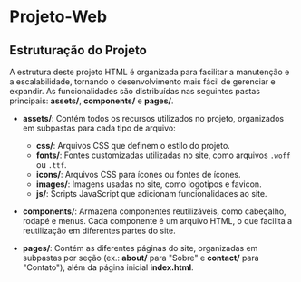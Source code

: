 # Projeto-Web

## Estruturação do Projeto

A estrutura deste projeto HTML é organizada para facilitar a manutenção e a escalabilidade, tornando o desenvolvimento mais fácil de gerenciar e expandir. As funcionalidades são distribuídas nas seguintes pastas principais: **assets/**, **components/** e **pages/**.

- **assets/**: Contém todos os recursos utilizados no projeto, organizados em subpastas para cada tipo de arquivo:
  - **css/**: Arquivos CSS que definem o estilo do projeto.
  - **fonts/**: Fontes customizadas utilizadas no site, como arquivos `.woff` ou `.ttf`.
  - **icons/**: Arquivos CSS para ícones ou fontes de ícones.
  - **images/**: Imagens usadas no site, como logotipos e favicon.
  - **js/**: Scripts JavaScript que adicionam funcionalidades ao site.

- **components/**: Armazena componentes reutilizáveis, como cabeçalho, rodapé e menus. Cada componente é um arquivo HTML, o que facilita a reutilização em diferentes partes do site.

- **pages/**: Contém as diferentes páginas do site, organizadas em subpastas por seção (ex.: **about/** para "Sobre" e **contact/** para "Contato"), além da página inicial **index.html**.
